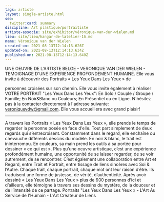 ```yaml
---
tags: artiste
layout: single-artiste.html
seo:
  twitter:card: summary
discipline: Art plastique/portraitiste
artiste-associe: site/exhibitor/véronique-van-der-wielen.md
lieu: site/lieu/hangar-de-latelier-16.md
name: Véronique van der Wielen
created-on: 2021-08-13T12:14:13.626Z
updated-on: 2021-08-13T12:14:13.634Z
published-on: 2021-08-13T12:14:13.640Z
---
```

UNE OEUVRE DE L'ARTISTE BELGE - VERONIQUE VAN DER
WIELEN - TEMOIGNAGE D'UNE EXPERIENCE PROFONDEMENT
HUMAINE.
Elle vous invite à découvrir des Portraits « Les Yeux Dans Les Yeux » de

personnes croisées sur son chemin.
Elle vous invite également à réaliser VOTRE PORTRAIT "Les Yeux Dans
Les Yeux":
En Solo / Couple / Groupe / Famille; En Noir&Blanc ou Couleurs; En
Présentiel ou en Ligne.
N'hésitez pas à la contacter directement à l'adresse suivante:
veroniquevdw@gmail.com. Elle vous accueillera avec grand plaisir!

- - -

A travers les Portraits « Les Yeux Dans Les Yeux », elle prends le temps
de regarder la personne posée en face d'elle. Tout part simplement de
deux regards qui s’entrecroisent. Constamment dans le regard, elle
enchaîne ou chevauche différents dessins du modèle.
En noir & blanc, le trait est ininterrompu. En couleurs, sa main prend
les outils à sa portée pour dessiner « ce qui est ».
Plus qu’une oeuvre artistique, c’est une expérience profondément
humaine, une opportunité de se laisser regarder, de se voir autrement,
de se rencontrer.
C’est également une collaboration entre Art et Regard, entre Trait et
Portrait, entre tissage de liens sincères avec Soi & l’Autre.
Chaque trait, chaque portrait, chaque mot ont leur raison d’être. Ils
traduisent une forme de justesse, de vérité, d’authenticité. Après avoir
dessiné « Les Yeux Dans Les Yeux » plus de 900 personnes d’ici et
d’ailleurs, elle témoigne à travers ses dessins du mystère, de la douceur
et de l’intensité de ce partage.
Portraits "Les Yeux Dans Les Yeux » - L'Art Au Service de l'Humain -
L’Art Créateur de Liens